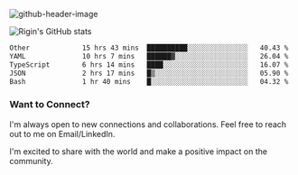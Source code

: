 
![github-header-image](https://github.com/riginoommen/riginoommen/assets/3840244/889cae65-df55-4cda-86cc-bf21bf1f2e96)

![Rigin's GitHub stats](https://github-readme-stats.vercel.app/api?username=riginoommen\&show_icons=true\&show=reviews,discussions_started,discussions_answered,prs_merged,prs_merged_percentage)


<!--START_SECTION:waka-->

```txt
Other             15 hrs 43 mins  ██████████░░░░░░░░░░░░░░░   40.43 %
YAML              10 hrs 7 mins   ██████▓░░░░░░░░░░░░░░░░░░   26.04 %
TypeScript        6 hrs 14 mins   ████░░░░░░░░░░░░░░░░░░░░░   16.07 %
JSON              2 hrs 17 mins   █▒░░░░░░░░░░░░░░░░░░░░░░░   05.90 %
Bash              1 hr 40 mins    █░░░░░░░░░░░░░░░░░░░░░░░░   04.32 %
```

<!--END_SECTION:waka-->

### Want to Connect?

I'm always open to new connections and collaborations. Feel free to reach out to me on Email/LinkedIn.

I'm excited to share with the world and make a positive impact on the community.
